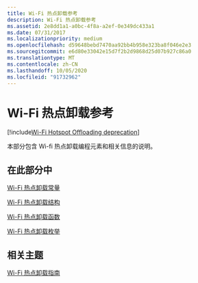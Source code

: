 ```yaml
---
title: Wi-Fi 热点卸载参考
description: Wi-Fi 热点卸载参考
ms.assetid: 2e8dd1a1-a0bc-4f8a-a2ef-0e349dc433a1
ms.date: 07/31/2017
ms.localizationpriority: medium
ms.openlocfilehash: d59648bebd7470aa92bb4b958e323ba8f046e2e3
ms.sourcegitcommit: e6d80e33042e15d7f2b2d9868d25d07b927c86a0
ms.translationtype: MT
ms.contentlocale: zh-CN
ms.lasthandoff: 10/05/2020
ms.locfileid: "91732962"
---
```

# <a name="wi-fi-hotspot-offloading-reference"></a>Wi-Fi 热点卸载参考

[!include[Wi-Fi Hotspot Offloading deprecation](../includes/wi-fi-hotspot-offloading-deprecation.md)]

本部分包含 Wi-fi 热点卸载编程元素和相关信息的说明。

## <a name="in-this-section"></a>在此部分中


[Wi-Fi 热点卸载常量](wi-fi-hotspot-offloading-constants.md)

[Wi-Fi 热点卸载结构](wi-fi-hotspot-offloading-structures.md)

[Wi-Fi 热点卸载函数](wi-fi-hotspot-offloading-functions.md)

[Wi-Fi 热点卸载枚举](wi-fi-hotspot-offloading-enumerations.md)

## <a name="related-topics"></a>相关主题
[Wi-Fi 热点卸载指南](./wi-fi-hotspot-offloading-guide.md)